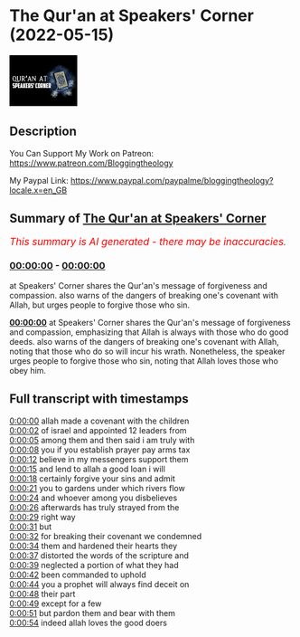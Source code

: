 # The Qur'an at Speakers' Corner (2022-05-15)

![alt The Qur'an at Speakers' Corner](WXhzF7YCkMQ.jpg "The Qur'an at Speakers' Corner")

## Description

You Can Support My Work on Patreon:
https://www.patreon.com/Bloggingtheology

My Paypal Link: 
https://www.paypal.com/paypalme/bloggingtheology?locale.x=en_GB

## Summary of [The Qur'an at Speakers' Corner](https://www.youtube.com/watch?v=WXhzF7YCkMQ)


*<span style="color:red; font-size:125%">This summary is AI generated - there may be inaccuracies</span>. [](/)*

### [00:00:00](https://www.youtube.com/watch?v=WXhzF7YCkMQ&t=0) - [00:00:00](https://www.youtube.com/watch?v=WXhzF7YCkMQ&t=0)

at Speakers' Corner shares the Qur'an's message of forgiveness and compassion. also warns of the dangers of breaking one's covenant with Allah, but urges people to forgive those who sin.

**[00:00:00](https://www.youtube.com/watch?v=WXhzF7YCkMQ&t=0)** at Speakers' Corner shares the Qur'an's message of forgiveness and compassion, emphasizing that Allah is always with those who do good deeds. also warns of the dangers of breaking one's covenant with Allah, noting that those who do so will incur his wrath. Nonetheless, the speaker urges people to forgive those who sin, noting that Allah loves those who obey him.

## Full transcript with timestamps

[0:00:00](https://youtu.be/WXhzF7YCkMQ?t=0) allah made a covenant with the children  
[0:00:02](https://youtu.be/WXhzF7YCkMQ?t=2) of israel and appointed 12 leaders from  
[0:00:05](https://youtu.be/WXhzF7YCkMQ?t=5) among them and then said i am truly with  
[0:00:08](https://youtu.be/WXhzF7YCkMQ?t=8) you if you establish prayer pay arms tax  
[0:00:12](https://youtu.be/WXhzF7YCkMQ?t=12) believe in my messengers support them  
[0:00:15](https://youtu.be/WXhzF7YCkMQ?t=15) and lend to allah a good loan i will  
[0:00:18](https://youtu.be/WXhzF7YCkMQ?t=18) certainly forgive your sins and admit  
[0:00:21](https://youtu.be/WXhzF7YCkMQ?t=21) you to gardens under which rivers flow  
[0:00:24](https://youtu.be/WXhzF7YCkMQ?t=24) and whoever among you disbelieves  
[0:00:26](https://youtu.be/WXhzF7YCkMQ?t=26) afterwards has truly strayed from the  
[0:00:29](https://youtu.be/WXhzF7YCkMQ?t=29) right way  
[0:00:31](https://youtu.be/WXhzF7YCkMQ?t=31) but  
[0:00:32](https://youtu.be/WXhzF7YCkMQ?t=32) for breaking their covenant we condemned  
[0:00:34](https://youtu.be/WXhzF7YCkMQ?t=34) them and hardened their hearts they  
[0:00:37](https://youtu.be/WXhzF7YCkMQ?t=37) distorted the words of the scripture and  
[0:00:39](https://youtu.be/WXhzF7YCkMQ?t=39) neglected a portion of what they had  
[0:00:42](https://youtu.be/WXhzF7YCkMQ?t=42) been commanded to uphold  
[0:00:44](https://youtu.be/WXhzF7YCkMQ?t=44) you a prophet will always find deceit on  
[0:00:48](https://youtu.be/WXhzF7YCkMQ?t=48) their part  
[0:00:49](https://youtu.be/WXhzF7YCkMQ?t=49) except for a few  
[0:00:51](https://youtu.be/WXhzF7YCkMQ?t=51) but pardon them and bear with them  
[0:00:54](https://youtu.be/WXhzF7YCkMQ?t=54) indeed allah loves the good doers  
